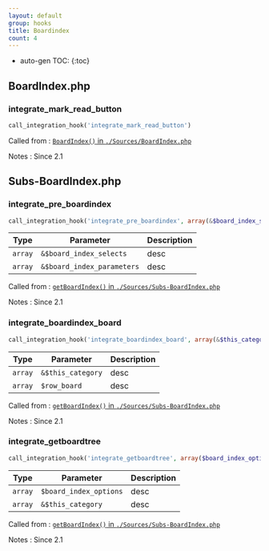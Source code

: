 ```yaml
---
layout: default
group: hooks
title: Boardindex
count: 4
---
```

* auto-gen TOC:
{:toc}

## BoardIndex.php
### integrate_mark_read_button

```php
call_integration_hook('integrate_mark_read_button')
```


Called from
: [`BoardIndex()` in `./Sources/BoardIndex.php`](../docs/boardindex.html#boardindex)

Notes
: Since 2.1


## Subs-BoardIndex.php
### integrate_pre_boardindex

```php
call_integration_hook('integrate_pre_boardindex', array(&$board_index_selects, &$board_index_parameters))
```

Type|Parameter|Description
---|---|---
`array`|`&$board_index_selects`|desc
`array`|`&$board_index_parameters`|desc

Called from
: [`getBoardIndex()` in `./Sources/Subs-BoardIndex.php`](../docs/subs-boardindex.html#getboardindex)

Notes
: Since 2.1

### integrate_boardindex_board

```php
call_integration_hook('integrate_boardindex_board', array(&$this_category, $row_board))
```

Type|Parameter|Description
---|---|---
`array`|`&$this_category`|desc
`array`|`$row_board`|desc

Called from
: [`getBoardIndex()` in `./Sources/Subs-BoardIndex.php`](../docs/subs-boardindex.html#getboardindex)

Notes
: Since 2.1

### integrate_getboardtree

```php
call_integration_hook('integrate_getboardtree', array($board_index_options, &$this_category))
```

Type|Parameter|Description
---|---|---
`array`|`$board_index_options`|desc
`array`|`&$this_category`|desc

Called from
: [`getBoardIndex()` in `./Sources/Subs-BoardIndex.php`](../docs/subs-boardindex.html#getboardindex)

Notes
: Since 2.1

